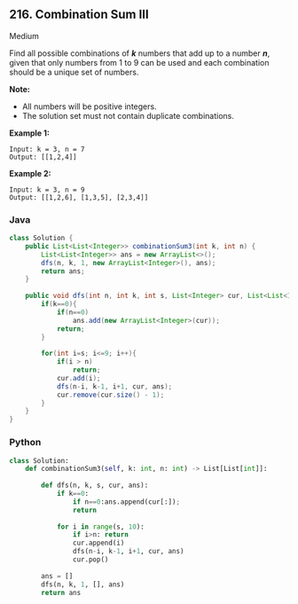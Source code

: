## 216. Combination Sum III

Medium

Find all possible combinations of ***k*** numbers that add up to a number ***n***, given that only numbers from 1 to 9 can be used and each combination should be a unique set of numbers.

**Note:**

- All numbers will be positive integers.
- The solution set must not contain duplicate combinations.

**Example 1:**

```
Input: k = 3, n = 7
Output: [[1,2,4]]
```

**Example 2:**

```
Input: k = 3, n = 9
Output: [[1,2,6], [1,3,5], [2,3,4]]
```

### Java

````java
class Solution {
    public List<List<Integer>> combinationSum3(int k, int n) {
        List<List<Integer>> ans = new ArrayList<>();
        dfs(n, k, 1, new ArrayList<Integer>(), ans);
        return ans;
    }
    
    public void dfs(int n, int k, int s, List<Integer> cur, List<List<Integer>> ans){
        if(k==0){
            if(n==0)
                ans.add(new ArrayList<Integer>(cur));
            return;
        }
        
        for(int i=s; i<=9; i++){
            if(i > n)
                return;
            cur.add(i);
            dfs(n-i, k-1, i+1, cur, ans);
            cur.remove(cur.size() - 1);
        }
    }
}
````

### Python

````python
class Solution:
    def combinationSum3(self, k: int, n: int) -> List[List[int]]:
         
        def dfs(n, k, s, cur, ans):
            if k==0:
                if n==0:ans.append(cur[:]);
                return
            
            for i in range(s, 10):
                if i>n: return
                cur.append(i)
                dfs(n-i, k-1, i+1, cur, ans)
                cur.pop()
            
        ans = []
        dfs(n, k, 1, [], ans)
        return ans
````
